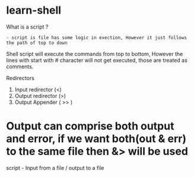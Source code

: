 # learn-shell

What is a script ?

    - script is file has some logic in exection, However it just follows the path of top to down 

Shell script will execute the commands from top to bottom, However the lines with start with # character will not get executed, those are treated as comments.


Redirectors 

1. Input redirector (<)
2. Output redirector (>)
3. Output Appender ( >> )

# Output can comprise both output and error, if we want both(out & err) to the same file then &> will be used 


script - Input from a file / output to a file


